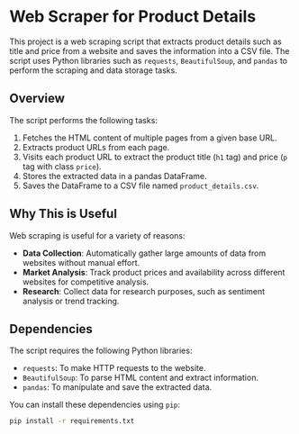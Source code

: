 # Web Scraper for Product Details

This project is a web scraping script that extracts product details such as title and price from a website and saves the information into a CSV file. The script uses Python libraries such as `requests`, `BeautifulSoup`, and `pandas` to perform the scraping and data storage tasks.

## Overview

The script performs the following tasks:
1. Fetches the HTML content of multiple pages from a given base URL.
2. Extracts product URLs from each page.
3. Visits each product URL to extract the product title (`h1` tag) and price (`p` tag with class `price`).
4. Stores the extracted data in a pandas DataFrame.
5. Saves the DataFrame to a CSV file named `product_details.csv`.

## Why This is Useful

Web scraping is useful for a variety of reasons:
- **Data Collection**: Automatically gather large amounts of data from websites without manual effort.
- **Market Analysis**: Track product prices and availability across different websites for competitive analysis.
- **Research**: Collect data for research purposes, such as sentiment analysis or trend tracking.

## Dependencies

The script requires the following Python libraries:
- `requests`: To make HTTP requests to the website.
- `BeautifulSoup`: To parse HTML content and extract information.
- `pandas`: To manipulate and save the extracted data.

You can install these dependencies using `pip`:
```bash
pip install -r requirements.txt
